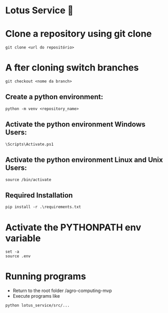 # Lotus Service 🪷

# Clone a repository using git clone

``` shell 
git clone <url do repositório>
```
# A fter cloning switch branches
``` shell
git checkout <nome da branch>
```

## Create a python environment:
``` shell
python -m venv <repository_name>
```

## Activate the python environment Windows Users:
``` shell
\Scripts\Activate.ps1
```
## Activate the python environment Linux and Unix Users:
``` shell
source /bin/activate
```

## Required Installation
``` shell 
pip install -r .\requirements.txt
```

# Activate the PYTHONPATH env variable
```shell
set -a
source .env
```

# Running programs
- Return to the root folder /agro-computing-mvp
- Execute programs like
``` shell
python lotus_service/src/...
```